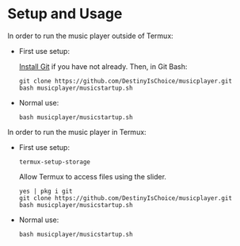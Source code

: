 # Setup and Usage

In order to run the music player outside of Termux:

* First use setup:

   [Install Git](https://git-scm.com/downloads) if you have not already. Then, in Git Bash:  

      git clone https://github.com/DestinyIsChoice/musicplayer.git
      bash musicplayer/musicstartup.sh

* Normal use:

      bash musicplayer/musicstartup.sh

In order to run the music player in Termux:

* First use setup:

      termux-setup-storage

   Allow Termux to access files using the slider.  

      yes | pkg i git
      git clone https://github.com/DestinyIsChoice/musicplayer.git
      bash musicplayer/musicstartup.sh

* Normal use:

      bash musicplayer/musicstartup.sh
